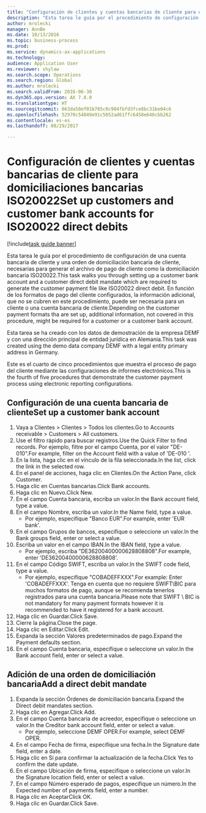 ```yaml
--- 
title: "Configuración de clientes y cuentas bancarias de cliente para domiciliaciones bancarias ISO20022"
description: "Esta tarea le guía por el procedimiento de configuración de una cuenta bancaria de cliente y una orden de domiciliación bancaria de cliente, necesarias para generar el archivo de pago de cliente como la domiciliación bancaria ISO20022."
author: mrolecki
manager: AnnBe
ms.date: 10/13/2016
ms.topic: business-process
ms.prod: 
ms.service: dynamics-ax-applications
ms.technology: 
audience: Application User
ms.reviewer: shylaw
ms.search.scope: Operations
ms.search.region: Global
ms.author: mrolecki
ms.search.validFrom: 2016-06-30
ms.dyn365.ops.version: AX 7.0.0
ms.translationtype: HT
ms.sourcegitcommit: 663da58ef01b705c0c984fbfd3fce8bc31be04c6
ms.openlocfilehash: 52970c54849e91c5052ad61ffc6458e646cbb262
ms.contentlocale: es-es
ms.lasthandoff: 08/29/2017

---
```

# <a name="set-up-customers-and-customer-bank-accounts-for-iso20022-direct-debits"></a><span data-ttu-id="9115d-103">Configuración de clientes y cuentas bancarias de cliente para domiciliaciones bancarias ISO20022</span><span class="sxs-lookup"><span data-stu-id="9115d-103">Set up customers and customer bank accounts for ISO20022 direct debits</span></span>

[!include[task guide banner](../../includes/task-guide-banner.md)]

<span data-ttu-id="9115d-104">Esta tarea le guía por el procedimiento de configuración de una cuenta bancaria de cliente y una orden de domiciliación bancaria de cliente, necesarias para generar el archivo de pago de cliente como la domiciliación bancaria ISO20022.</span><span class="sxs-lookup"><span data-stu-id="9115d-104">This task walks you through setting up a customer bank account and a customer direct debit mandate which are required to generate the customer payment file like ISO20022 direct debit.</span></span> <span data-ttu-id="9115d-105">En función de los formatos de pago del cliente configurados, la información adicional, que no se cubren en este procedimiento, puede ser necesaria para un cliente o una cuenta bancaria de cliente.</span><span class="sxs-lookup"><span data-stu-id="9115d-105">Depending on the customer payment formats tha are set up, additional information, not covered in this procedure, might be required for a customer or a customer bank account.</span></span> 

<span data-ttu-id="9115d-106">Esta tarea se ha creado con los datos de demostración de la empresa DEMF y con una dirección principal de entidad jurídica en Alemania.</span><span class="sxs-lookup"><span data-stu-id="9115d-106">This task was created using the demo data company DEMF with a legal entity primary address in Germany.</span></span>



<span data-ttu-id="9115d-107">Este es el cuarto de cinco procedimientos que muestra el proceso de pago del cliente mediante las configuraciones de informes electrónicos.</span><span class="sxs-lookup"><span data-stu-id="9115d-107">This is the fourth of five procedures that demonstrate the customer payment process using electronic reporting configurations.</span></span>


## <a name="set-up-a-customer-bank-account"></a><span data-ttu-id="9115d-108">Configuración de una cuenta bancaria de cliente</span><span class="sxs-lookup"><span data-stu-id="9115d-108">Set up a customer bank account</span></span>
1. <span data-ttu-id="9115d-109">Vaya a Clientes > Clientes > Todos los clientes.</span><span class="sxs-lookup"><span data-stu-id="9115d-109">Go to Accounts receivable > Customers > All customers.</span></span>
2. <span data-ttu-id="9115d-110">Use el filtro rápido para buscar registros.</span><span class="sxs-lookup"><span data-stu-id="9115d-110">Use the Quick Filter to find records.</span></span> <span data-ttu-id="9115d-111">Por ejemplo, filtre por el campo Cuenta, por el valor "DE-010".</span><span class="sxs-lookup"><span data-stu-id="9115d-111">For example, filter on the Account field with a value of 'DE-010 '.</span></span>
3. <span data-ttu-id="9115d-112">En la lista, haga clic en el vínculo de la fila seleccionada.</span><span class="sxs-lookup"><span data-stu-id="9115d-112">In the list, click the link in the selected row.</span></span>
4. <span data-ttu-id="9115d-113">En el panel de acciones, haga clic en Clientes.</span><span class="sxs-lookup"><span data-stu-id="9115d-113">On the Action Pane, click Customer.</span></span>
5. <span data-ttu-id="9115d-114">Haga clic en Cuentas bancarias.</span><span class="sxs-lookup"><span data-stu-id="9115d-114">Click Bank accounts.</span></span>
6. <span data-ttu-id="9115d-115">Haga clic en Nuevo.</span><span class="sxs-lookup"><span data-stu-id="9115d-115">Click New.</span></span>
7. <span data-ttu-id="9115d-116">En el campo Cuenta bancaria, escriba un valor.</span><span class="sxs-lookup"><span data-stu-id="9115d-116">In the Bank account field, type a value.</span></span>
8. <span data-ttu-id="9115d-117">En el campo Nombre, escriba un valor.</span><span class="sxs-lookup"><span data-stu-id="9115d-117">In the Name field, type a value.</span></span>
    * <span data-ttu-id="9115d-118">Por ejemplo, especifique "Banco EUR".</span><span class="sxs-lookup"><span data-stu-id="9115d-118">For example, enter 'EUR bank'.</span></span>  
9. <span data-ttu-id="9115d-119">En el campo Grupos de bancos, especifique o seleccione un valor.</span><span class="sxs-lookup"><span data-stu-id="9115d-119">In the Bank groups field, enter or select a value.</span></span>
10. <span data-ttu-id="9115d-120">Escriba un valor en el campo IBAN.</span><span class="sxs-lookup"><span data-stu-id="9115d-120">In the IBAN field, type a value.</span></span>
    * <span data-ttu-id="9115d-121">Por ejemplo, escriba "DE36200400000628808808".</span><span class="sxs-lookup"><span data-stu-id="9115d-121">For example, enter 'DE36200400000628808808'.</span></span>  
11. <span data-ttu-id="9115d-122">En el campo Código SWIFT, escriba un valor.</span><span class="sxs-lookup"><span data-stu-id="9115d-122">In the SWIFT code field, type a value.</span></span>
    * <span data-ttu-id="9115d-123">Por ejemplo, especifique "COBADEFFXXX".</span><span class="sxs-lookup"><span data-stu-id="9115d-123">For example: Enter 'COBADEFFXXX'.</span></span>  <span data-ttu-id="9115d-124">Tenga en cuenta que no requiere SWIFT\BIC para muchos formatos de pago, aunque se recomienda tenerlos registrados para una cuenta bancaria.</span><span class="sxs-lookup"><span data-stu-id="9115d-124">Please note that SWIFT \ BIC is not mandatory for many payment formats however it is recommended to have it registered for a bank account.</span></span>  
12. <span data-ttu-id="9115d-125">Haga clic en Guardar.</span><span class="sxs-lookup"><span data-stu-id="9115d-125">Click Save.</span></span>
13. <span data-ttu-id="9115d-126">Cierre la página.</span><span class="sxs-lookup"><span data-stu-id="9115d-126">Close the page.</span></span>
14. <span data-ttu-id="9115d-127">Haga clic en Editar.</span><span class="sxs-lookup"><span data-stu-id="9115d-127">Click Edit.</span></span>
15. <span data-ttu-id="9115d-128">Expanda la sección Valores predeterminados de pago.</span><span class="sxs-lookup"><span data-stu-id="9115d-128">Expand the Payment defaults section.</span></span>
16. <span data-ttu-id="9115d-129">En el campo Cuenta bancaria, especifique o seleccione un valor.</span><span class="sxs-lookup"><span data-stu-id="9115d-129">In the Bank account field, enter or select a value.</span></span>

## <a name="add-a-direct-debit-mandate"></a><span data-ttu-id="9115d-130">Adición de una orden de domiciliación bancaria</span><span class="sxs-lookup"><span data-stu-id="9115d-130">Add a direct debit mandate</span></span>
1. <span data-ttu-id="9115d-131">Expanda la sección Órdenes de domiciliación bancaria.</span><span class="sxs-lookup"><span data-stu-id="9115d-131">Expand the Direct debit mandates section.</span></span>
2. <span data-ttu-id="9115d-132">Haga clic en Agregar.</span><span class="sxs-lookup"><span data-stu-id="9115d-132">Click Add.</span></span>
3. <span data-ttu-id="9115d-133">En el campo Cuenta bancaria de acreedor, especifique o seleccione un valor.</span><span class="sxs-lookup"><span data-stu-id="9115d-133">In the Creditor bank account field, enter or select a value.</span></span>
    * <span data-ttu-id="9115d-134">Por ejemplo, seleccione DEMF OPER.</span><span class="sxs-lookup"><span data-stu-id="9115d-134">For example, select DEMF OPER.</span></span>  
4. <span data-ttu-id="9115d-135">En el campo Fecha de firma, especifique una fecha.</span><span class="sxs-lookup"><span data-stu-id="9115d-135">In the Signature date field, enter a date.</span></span>
5. <span data-ttu-id="9115d-136">Haga clic en Sí para confirmar la actualización de la fecha.</span><span class="sxs-lookup"><span data-stu-id="9115d-136">Click Yes to confirm the date update.</span></span>
6. <span data-ttu-id="9115d-137">En el campo Ubicación de firma, especifique o seleccione un valor.</span><span class="sxs-lookup"><span data-stu-id="9115d-137">In the Signature location field, enter or select a value.</span></span>
7. <span data-ttu-id="9115d-138">En el campo Número esperado de pagos, especifique un número.</span><span class="sxs-lookup"><span data-stu-id="9115d-138">In the Expected number of payments field, enter a number.</span></span>
8. <span data-ttu-id="9115d-139">Haga clic en Aceptar</span><span class="sxs-lookup"><span data-stu-id="9115d-139">Click OK.</span></span>
9. <span data-ttu-id="9115d-140">Haga clic en Guardar.</span><span class="sxs-lookup"><span data-stu-id="9115d-140">Click Save.</span></span>



